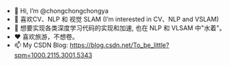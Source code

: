 - 👋 Hi, I’m @chongchongchongya 
- 👀 喜欢CV、NLP 和 视觉 SLAM (I’m interested in CV、NLP and VSLAM)
- 🌱 想要实现各类深度学习代码的实现和加速, 也在 NLP 和 VLSAM 中"水着"。
- ❤️ 喜欢旅游，不想卷。
- 📫 My CSDN Blog: https://blog.csdn.net/To_be_little?spm=1000.2115.3001.5343

<!---
chongchongchongya/chongchongchongya is a ✨ special ✨ repository because its `README.md` (this file) appears on your GitHub profile.
You can click the Preview link to take a look at your changes.
--->
